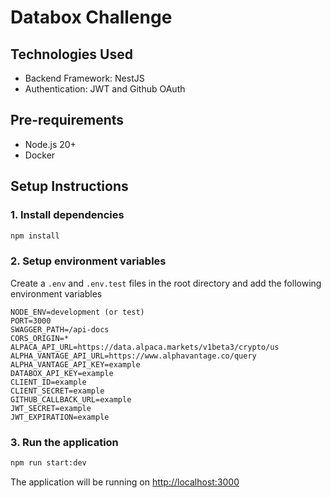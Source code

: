 # Databox Challenge

## Technologies Used
- Backend Framework: NestJS
- Authentication: JWT and Github OAuth

## Pre-requirements
- Node.js 20+
- Docker

## Setup Instructions

### 1. Install dependencies
```bash
npm install
```

### 2. Setup environment variables
Create a `.env` and `.env.test` files in the root directory and add the following environment variables
```env
NODE_ENV=development (or test)
PORT=3000
SWAGGER_PATH=/api-docs
CORS_ORIGIN=*
ALPACA_API_URL=https://data.alpaca.markets/v1beta3/crypto/us
ALPHA_VANTAGE_API_URL=https://www.alphavantage.co/query
ALPHA_VANTAGE_API_KEY=example
DATABOX_API_KEY=example
CLIENT_ID=example
CLIENT_SECRET=example
GITHUB_CALLBACK_URL=example
JWT_SECRET=example
JWT_EXPIRATION=example
```

### 3. Run the application
```bash
npm run start:dev
```

The application will be running on [http://localhost:3000](http://localhost:3000)